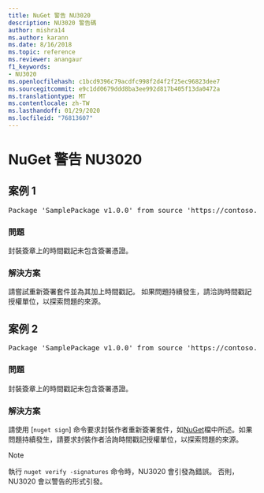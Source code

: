 ```yaml
---
title: NuGet 警告 NU3020
description: NU3020 警告碼
author: mishra14
ms.author: karann
ms.date: 8/16/2018
ms.topic: reference
ms.reviewer: anangaur
f1_keywords:
- NU3020
ms.openlocfilehash: c1bcd9396c79acdfc998f2d4f2f25ec96823dee7
ms.sourcegitcommit: e9c1dd0679ddd8ba3ee992d817b405f13da0472a
ms.translationtype: MT
ms.contentlocale: zh-TW
ms.lasthandoff: 01/29/2020
ms.locfileid: "76813607"
---
```

# <a name="nuget-warning-nu3020"></a>NuGet 警告 NU3020

## <a name="scenario-1"></a>案例 1

<pre>Package 'SamplePackage v1.0.0' from source 'https://contoso.com/index.json': The timestamp does not have a signing certificate.</pre>

### <a name="issue"></a>問題

封裝簽章上的時間戳記未包含簽署憑證。


### <a name="solution"></a>解決方案

請嘗試重新簽署套件並為其加上時間戳記。 如果問題持續發生，請洽詢時間戳記授權單位，以探索問題的來源。



## <a name="scenario-2"></a>案例 2

<pre>Package 'SamplePackage v1.0.0' from source 'https://contoso.com/index.json': The primary signature's timestamp does not have a signing certificate.</pre>

### <a name="issue"></a>問題

封裝簽章上的時間戳記未包含簽署憑證。


### <a name="solution"></a>解決方案

請使用 [`nuget sign`] 命令要求封裝作者重新簽署套件，如[NuGet](../../create-packages/sign-a-package.md)檔中所述。如果問題持續發生，請要求封裝作者洽詢時間戳記授權單位，以探索問題的來源。


> [!Note]
> 執行 `nuget verify -signatures` 命令時，NU3020 會引發為錯誤。 否則，NU3020 會以警告的形式引發。
